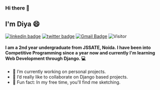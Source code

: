 ### Hi there 👋

## I'm Diya 😄
[![linkedin badge](https://img.shields.io/badge/diyajaiswal11-30302f?style=flat&logo=linkedin)](https://www.linkedin.com/in/diyajaiswal11)
[![twitter badge](https://img.shields.io/badge/@diyajaiswal11-30302f?style=flat&logo=twitter)](https://twitter.com/diyajaiswal_11)
[![Gmail Badge](https://img.shields.io/badge/shubhijaiswal2000@gmail.com-30302f?style=flat&logo=Gmail&logoColor=red)](mailto:shubhijaiswal2000@gmail.com)
![Visitor](https://visitor-badge.glitch.me/badge?page_id=diyajaiswal11.diyajaiswal11)
</br>

#### I am a 2nd year undergraduate from JSSATE, Noida. I have been into Competitive Programming since a year now and currently I'm learning Web Development through Django. 💻

- 🔭 I’m currently working on personal projects.
- 👯 I’d really like to collaborate on Django based projects.
- 🎨 Fun fact: In my free time, you'll find me sketching.
<!--
**diyajaiswal11/diyajaiswal11** is a ✨ _special_ ✨ repository because its `README.md` (this file) appears on your GitHub profile.

Here are some ideas to get you started:


- 🌱 I’m currently learning ...
- 👯 I’m looking to collaborate on ...
- 🤔 I’m looking for help with ...
- 💬 Ask me about ...
- 📫 How to reach me: ...
- 😄 Pronouns: ...
- ⚡ Fun fact: ...
-->
